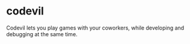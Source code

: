 # codevil
Codevil lets you play games with your coworkers, while developing and debugging at the same time.
